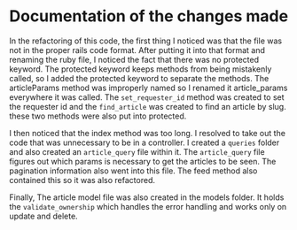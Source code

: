 # Documentation of the changes made

In the refactoring of this code, the first thing I noticed was that the file was not in the proper rails code format. After putting it into that format and renaming the ruby file, I noticed the fact that there was no protected keyword. The protected keyword keeps methods from being mistakenly called, so I added the protected keyword to separate the methods. The articleParams method was improperly named so I renamed it article_params everywhere it was called. The `set_requester_id` method was created to set the requester id and the `find_article` was created to find an article by slug. these two methods were also put into protected.

I then noticed that the index method was too long. I resolved to take out the code that was unnecessary to be in a controller. I created a `queries` folder and also created an `article_query` file within it. The `article_query` file figures out which params is necessary to get the articles to be seen. The pagination information also went into this file. The feed method also contained this so it was also refactored.

Finally, The article model file was also created in the models folder. It holds the `validate_ownership` which handles the error handling and works only on update and delete.

